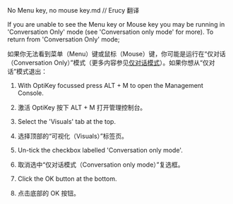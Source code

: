 No Menu key, no mouse key.md // Erucy 翻译

If you are unable to see the Menu key or Mouse key you may be running in 'Conversation Only' mode (see 'Conversation only mode' for more). To return from 'Conversation Only' mode;

如果你无法看到菜单（Menu）键或鼠标（Mouse）键，你可能是运行在“仅对话（Conversation Only）”模式（更多内容参见[仅对话模式](仅对话模式.md)）。如果你想从“仅对话”模式退出：

1. With OptiKey focussed press ALT + M to open the Management Console.

1. 激活 OptiKey 按下 ALT + M 打开管理控制台。

2. Select the 'Visuals' tab at the top.

2. 选择顶部的“可视化（Visuals）”标签页。

3. Un-tick the checkbox labelled 'Conversation only mode'.

3. 取消选中“仅对话模式（Conversation only mode）”复选框。

4. Click the OK button at the bottom.

4. 点击底部的 OK 按钮。
